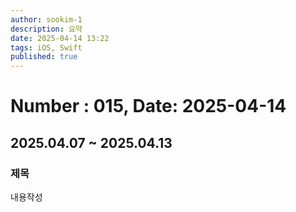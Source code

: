 ```yaml
---
author: sookim-1
description: 요약
date: 2025-04-14 13:22
tags: iOS, Swift
published: true
---
```

# Number : 015, Date: 2025-04-14
## 2025.04.07 ~ 2025.04.13
### 제목
내용작성
